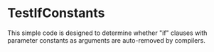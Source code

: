 # TestIfConstants
This simple code is designed to determine whether "if" clauses with parameter constants as arguments are auto-removed by compilers.
